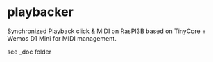 # playbacker
Synchronized Playback click & MIDI on RasPI3B based on TinyCore + Wemos D1 Mini for MIDI management.

see _doc folder